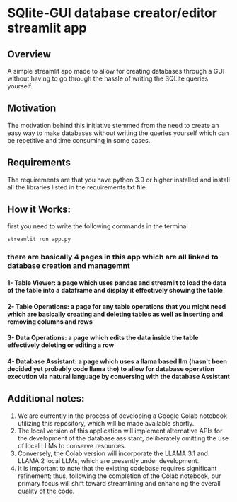 
# SQlite-GUI database creator/editor streamlit app

## Overview
A simple streamlit app made to allow for creating databases through a GUI without having to go through the hassle of writing the SQLite queries yourself.

## Motivation
The motivation behind this initiative stemmed from the need to create an easy way to make databases without writing the queries yourself which can be repetitive and time consuming in some cases.

## Requirements
The requirements are that you have python 3.9 or higher installed and install all the libraries listed in the requirements.txt file 

## How it Works:

first you need to write the following commands in the terminal

` streamlit run app.py `

### there are basically 4 pages in this app which are all linked to database creation and managemnt

#### 1- Table Viewer: a page which uses pandas and streamlit to load the data of the table into a dataframe and display it effectively showing the table
#### 2- Table Operations: a page for any table operations that you might need which are basically creating and deleting tables as well as inserting and removing columns and rows
#### 3- Data Operations: a page which edits the data inside the table effectively deleting or editing a row
#### 4- Database Assistant: a page which uses a llama based llm (hasn't been decided yet probably code llama tho) to allow for database operation execution via natural language by conversing with the database Assistant

## Additional notes:
1. We are currently in the process of developing a Google Colab notebook utilizing this repository, which will be made available shortly. 
2. The local version of this application will implement alternative APIs for the development of the database assistant, deliberately omitting the use of local LLMs to conserve resources.
3. Conversely, the Colab version will incorporate the LLAMA 3.1 and LLAMA 2 local LLMs, which are presently under development.
4. It is important to note that the existing codebase requires significant refinement; thus, following the completion of the Colab notebook, our primary focus will shift toward streamlining and enhancing the overall quality of the code.


